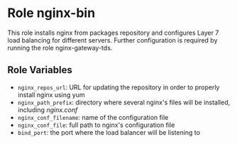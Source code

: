 Role nginx-bin
=========

This role installs nginx from packages repository and configures Layer 7 load balancing for different servers. Further configuration is required by running the role nginx-gateway-tds.


Role Variables
--------------
* `nginx_repos_url`: URL for updating the repository in order to properly install nginx using yum
* `nginx_path_prefix`: directory where several nginx's files will be installed, including *nginx.conf*
* `nginx_conf_filename`: name of the configuration file
* `nginx_conf_file`: full path to nginx's configuration file
* `bind_port`: the port where the load balancer will be listening to


